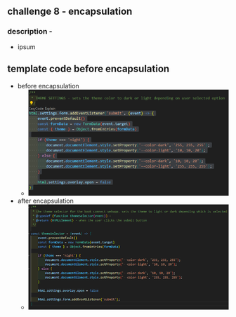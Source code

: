 ## challenge 8 - encapsulation 
### description - 
* ipsum
  

## template code before encapsulation 
* before encapsulation
  - ![image](./images/before_encapsulation.png)
* after encapsulation
  - ![image](./images/after_encapsulation.png)